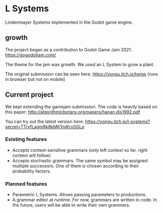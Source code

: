 # L Systems

Lindenmayer Systems implemented in the Godot game engine.

## growth

The project began as a contribution to Godot Game Jam 2021. https://gogodotjam.com/

The theme for the jam was growth. We used an L System to grow a plant.

The original submission can be seen here: https://yongu.itch.io/twigs (runs in browser but not on mobile)

## Current project

We kept extending the gamejam submission. The code is heavily based on this paper: http://algorithmicbotany.org/papers/hanan.dis1992.pdf

You can try out the latest version here: https://yongu.itch.io/l-systems?secret=TTrvfLagm8k8kMKYoiKrySGLo

### Existing features

+ Accepts context-sensitive grammars (only left context so far. right context will follow)
+ Accepts stochastic grammars. The same symbol may be assigned multiple successors. One of them is chosen according to their probability factors. 

### Planned features

+ Parametric L Systems. Allows passing parameters to productions.
+ A grammar editor at runtime. For now, grammars are written in code. In the future, users will be able to write their own grammars.

